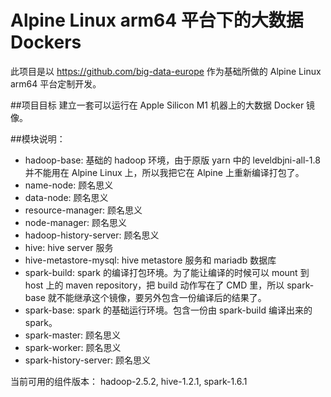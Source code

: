# Alpine Linux arm64 平台下的大数据 Dockers

此项目是以 https://github.com/big-data-europe 作为基础所做的 Alpine Linux arm64 平台定制开发。

##项目目标
建立一套可以运行在 Apple Silicon M1 机器上的大数据 Docker 镜像。

##模块说明：
* hadoop-base: 基础的 hadoop 环境，由于原版 yarn 中的 leveldbjni-all-1.8 并不能用在 Alpine Linux 上，所以我把它在 Alpine 上重新编译打包了。
* name-node: 顾名思义
* data-node: 顾名思义
* resource-manager: 顾名思义
* node-manager: 顾名思义
* hadoop-history-server: 顾名思义
* hive: hive server 服务
* hive-metastore-mysql: hive metastore 服务和 mariadb 数据库 
* spark-build: spark 的编译打包环境。为了能让编译的时候可以 mount 到 host 上的 maven repository，把 build 动作写在了 CMD 里，所以 spark-base 就不能继承这个镜像，要另外包含一份编译后的结果了。
* spark-base: spark 的基础运行环境。包含一份由 spark-build 编译出来的 spark。
* spark-master: 顾名思义
* spark-worker: 顾名思义
* spark-history-server: 顾名思义

当前可用的组件版本： hadoop-2.5.2, hive-1.2.1, spark-1.6.1
